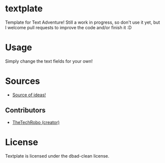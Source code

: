 # textplate
Template for Text Adventure! Still a work in progress, so don't use it yet, but I welcome pull requests to improve the code and/or finish it :D

# Usage
Simply change the text fields for your own!

# Sources
- [Source of ideas!](https://codereview.stackexchange.com/questions/36768/tiny-text-adventure)
## Contributors
- [TheTechRobo (creator)](https://github.com/thetechrobo)

# License
Textplate is licensed under the dbad-clean license.
